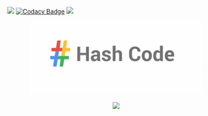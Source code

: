 <img src="https://img.shields.io/static/v1?style=flat&message=Python&logo=python&labelColor=FFD43B&color=FFD43B&logoColor=306998&label=%20"/> [![Codacy Badge](https://app.codacy.com/project/badge/Grade/27f12e9c8f1c4144a54253ea77c98a3c)](https://www.codacy.com/gh/EdouardGautier/Haschcode-2019/dashboard?utm_source=github.com&amp;utm_medium=referral&amp;utm_content=EdouardGautier/Haschcode-2019&amp;utm_campaign=Badge_Grade) <img src="https://img.shields.io/github/last-commit/Edouardgautier/Haschcode-2020"/>
<p align="center">
<img  src="images\logo.png" alt="Hash Code Logo" width="400" height="">
</p>
<p align=center>
    <img src="https://github-readme-stats.vercel.app/api/pin/?username=EdouardGautier&repo=Haschcode-2020&theme=default_repocard&show_icons=true"/>
</p>